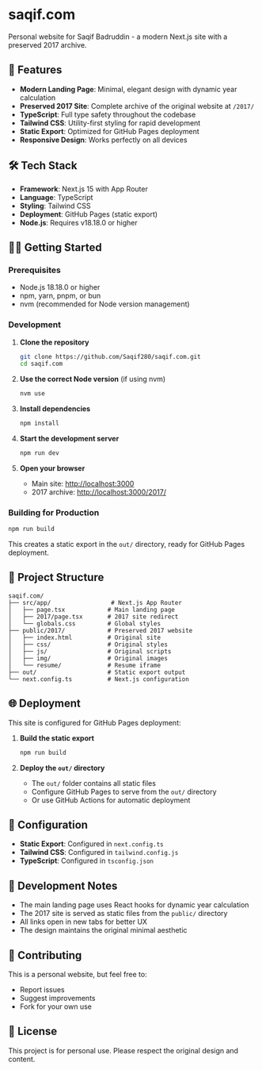 # saqif.com

Personal website for Saqif Badruddin - a modern Next.js site with a preserved 2017 archive.

## 🚀 Features

-   **Modern Landing Page**: Minimal, elegant design with dynamic year calculation
-   **Preserved 2017 Site**: Complete archive of the original website at `/2017/`
-   **TypeScript**: Full type safety throughout the codebase
-   **Tailwind CSS**: Utility-first styling for rapid development
-   **Static Export**: Optimized for GitHub Pages deployment
-   **Responsive Design**: Works perfectly on all devices

## 🛠️ Tech Stack

-   **Framework**: Next.js 15 with App Router
-   **Language**: TypeScript
-   **Styling**: Tailwind CSS
-   **Deployment**: GitHub Pages (static export)
-   **Node.js**: Requires v18.18.0 or higher

## 🏃‍♂️ Getting Started

### Prerequisites

-   Node.js 18.18.0 or higher
-   npm, yarn, pnpm, or bun
-   nvm (recommended for Node version management)

### Development

1. **Clone the repository**

    ```bash
    git clone https://github.com/Saqif280/saqif.com.git
    cd saqif.com
    ```

2. **Use the correct Node version** (if using nvm)

    ```bash
    nvm use
    ```

3. **Install dependencies**

    ```bash
    npm install
    ```

4. **Start the development server**

    ```bash
    npm run dev
    ```

5. **Open your browser**
    - Main site: [http://localhost:3000](http://localhost:3000)
    - 2017 archive: [http://localhost:3000/2017/](http://localhost:3000/2017/)

### Building for Production

```bash
npm run build
```

This creates a static export in the `out/` directory, ready for GitHub Pages deployment.

## 📁 Project Structure

```
saqif.com/
├── src/app/                 # Next.js App Router
│   ├── page.tsx            # Main landing page
│   ├── 2017/page.tsx       # 2017 site redirect
│   └── globals.css         # Global styles
├── public/2017/            # Preserved 2017 website
│   ├── index.html          # Original site
│   ├── css/                # Original styles
│   ├── js/                 # Original scripts
│   ├── img/                # Original images
│   └── resume/             # Resume iframe
├── out/                    # Static export output
└── next.config.ts          # Next.js configuration
```

## 🌐 Deployment

This site is configured for GitHub Pages deployment:

1. **Build the static export**

    ```bash
    npm run build
    ```

2. **Deploy the `out/` directory**
    - The `out/` folder contains all static files
    - Configure GitHub Pages to serve from the `out/` directory
    - Or use GitHub Actions for automatic deployment

## 🔧 Configuration

-   **Static Export**: Configured in `next.config.ts`
-   **Tailwind CSS**: Configured in `tailwind.config.js`
-   **TypeScript**: Configured in `tsconfig.json`

## 📝 Development Notes

-   The main landing page uses React hooks for dynamic year calculation
-   The 2017 site is served as static files from the `public/` directory
-   All links open in new tabs for better UX
-   The design maintains the original minimal aesthetic

## 🤝 Contributing

This is a personal website, but feel free to:

-   Report issues
-   Suggest improvements
-   Fork for your own use

## 📄 License

This project is for personal use. Please respect the original design and content.
